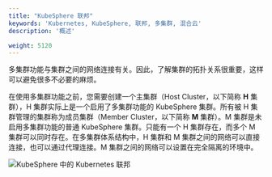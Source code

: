 ```yaml
---
title: "KubeSphere 联邦"
keywords: 'Kubernetes, KubeSphere, 联邦, 多集群, 混合云'
description: '概述'

weight: 5120
---
```


多集群功能与集群之间的网络连接有关。因此，了解集群的拓扑关系很重要，这样可以避免很多不必要的麻烦。

在使用多集群功能之前，您需要创建一个主集群（Host Cluster，以下简称 **H** 集群），H 集群实际上是一个启用了多集群功能的 KubeSphere 集群。所有被 H 集群管理的集群称为成员集群（Member Cluster，以下简称 **M** 集群）。M 集群是未启用多集群功能的普通 KubeSphere 集群。只能有一个 H 集群存在，而多个 M 集群可以同时存在。在多集群体系结构中，H 集群和 M 集群之间的网络可以直接连接，也可以通过代理连接。M 集群之间的网络可以设置在完全隔离的环境中。

![KubeSphere 中的 Kubernetes 联邦](https://ap3.qingstor.com/kubesphere-website/docs/20200907232319.png)
